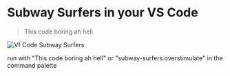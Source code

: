 # Subway Surfers in your VS Code

> This code boring ah hell

![Vf Code Subway Surfers](https://i.imgur.com/IAYr09o.png)

run with "This code boring ah hell" or "subway-surfers.overstimulate" in the command palette
